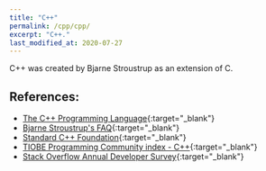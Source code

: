 ```yaml
---
title: "C++"
permalink: /cpp/cpp/
excerpt: "C++."
last_modified_at: 2020-07-27
---
```


C++ was created by Bjarne Stroustrup as an extension of C.

## References: 

* [The C++ Programming Language](https://www.stroustrup.com/C++.html){:target="_blank"}
* [Bjarne Stroustrup's FAQ](https://www.stroustrup.com/bs_faq.html){:target="_blank"}
* [Standard C++ Foundation](https://isocpp.org/){:target="_blank"}
* [TIOBE Programming Community index - C++](https://www.tiobe.com/tiobe-index/cplusplus/){:target="_blank"}
* [Stack Overflow Annual Developer Survey](https://insights.stackoverflow.com/survey/2020#technology-most-loved-dreaded-and-wanted-languages-loved){:target="_blank"}




